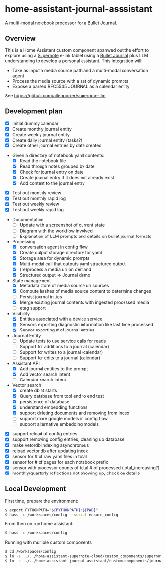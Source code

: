 # home-assistant-journal-asssistant

A multi-modal notebook processor for a Bullet Journal.

## Overview

This is a Home Assistant custom component spanwed out the effort to
explore using a [Supernote](https://supernote.com/) e-ink tablet using a [Bullet Journal](https://www.youtube.com/watch?v=fm15cmYU0IM) plus
LLM understanding to develop a personal assistant. This integration will:

- Take as input a media source path and a multi-modal conversation agent
- Process the media source with a set of dynamic prompts
- Expose a parsed RFC5545 JOURNAL as a calendar entity

See https://github.com/allenporter/supernote-llm

## Development plan

- [x] Initial dummy calendar
- [x] Create monthly journal entity
- [x] Create weekly journal entity
- [x] Create daily journal entity (tasks?)
- [x] Create other journal entries by date created
- Given a directory of notebook yaml contents:
  - [x] Read the notebook file
  - [x] Read through notes grouped by date
  - [x] Check for journal entry on date
  - [x] Create journal entry if it does not already exist
  - [x] Add content to the journal entry
- [x] Test out monthly review
- [x] Test out monthly rapid log
- [x] Test out weekly review
- [x] Test out weekly rapid log
- Documentation
  - [ ] Update with a screenshot of current state
  - [ ] Diagram with the workflow involved
  - [ ] Explanation of LLM prompts and details on bullet journal formats
- Processing
  - [x] conversation agent in config flow
  - [x] Create output storage directory for yaml
  - [x] Storage area for dynamic prompts
  - [x] Multi-modal call that outputs yaml structured output
  - [x] (re)process a media uri on demand
  - [x] Structured output => Journal demo
- State management
  - [x] Metadata store of media source uri sources
  - [x] Compute hashes of media source content to determine changes
  - [ ] Persist journal in .ics
  - [x] Merge existing journal contents with ingested processed media
  - [ ] etag support
- Visibility
  - [x] Entities associated with a device service
  - [x] Sensors exporting diagnostic information like last time processed
  - [x] Sensor exporting # of journal entries
- Journal Entity
  - [ ] Update tests to use service calls for reads
  - [ ] Support for additions to a journal (calendar)
  - [ ] Support for writes to a journal (calendar)
  - [ ] Support for edits to a journal (calendar)
- Assistant API
  - [x] Add journal entities to the prompt
  - [x] Add vector search intent
  - [ ] Calendar search intent
- Vector search
  - [x] create db at starts
  - [x] Query database from tool end to end test
  - [x] persistence of database
  - [x] understand embedding functions
  - [x] support deleting documents and removing from index
  - [ ] support more google models in config flow
  - [ ] support alternative embedding models
- [x] support reload of config entries
- [x] support removing config entries, cleaning up database
- [x] make vetordb indexing asynchronous
- [x] reload vector db after updating index
- [x] sensor for # of raw yaml files in total
- [x] sensor for # of pages for each notebook prefix
- [x] sensor with processor counts of total # of processed (total_increasing?)
- [x] monthly/quarterly reflections not showing up, check on details

## Local Development

First time, prepare the environment:

```bash
$ export PYTHONPATH="${PYTHONPATH}:${PWD}"
$ hass -c /workspaces/config --script ensure_config
```

From then on run home assistant:

```bash
$ hass -c /workspaces/config
```

Running with multiple custom components

```bash
$ cd /workspaces/config
$ ln -s ../../home-assistant-supernote-cloud/custom_components/supernote_cloud custom_components/supernote_cloud
$ ln -s ../../home-assistant-journal-assistant/custom_components/journal_assistant custom_components/journal_assistant
```
